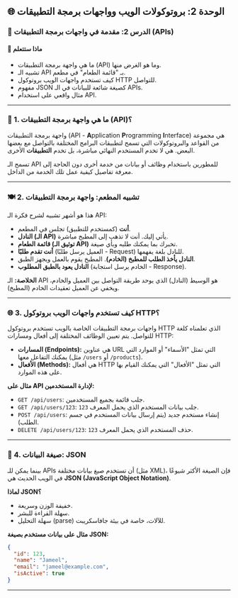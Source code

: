 ## 🌐 الوحدة 2: بروتوكولات الويب وواجهات برمجة التطبيقات

### 📘 الدرس 2: مقدمة في واجهات برمجة التطبيقات (APIs)

#### 🧠 **ماذا ستتعلم**
* ما هي واجهة برمجة التطبيقات (API) وما هو الغرض منها.
* تشبيه الـ API بـ "قائمة الطعام" في مطعم.
* كيف تستخدم واجهات الويب بروتوكول HTTP للتواصل.
* مفهوم JSON كصيغة شائعة للبيانات في الـ APIs.
* مثال واقعي على استخدام API.

---
### 🤔 1. ما هي واجهة برمجة التطبيقات (API)؟
واجهة برمجة التطبيقات (API - **A**pplication **P**rogramming **I**nterface) هي مجموعة من القواعد والبروتوكولات التي تسمح لتطبيقات البرامج المختلفة بالتواصل مع بعضها البعض. هي لا تخدم المستخدم النهائي مباشرة، بل تخدم **التطبيقات** الأخرى.

تسمح الـ API للمطورين باستخدام وظائف أو بيانات من خدمة أخرى دون الحاجة إلى معرفة تفاصيل كيفية عمل تلك الخدمة من الداخل.

---
### 🍽️ 2. تشبيه المطعم: واجهة برمجة التطبيقات
هذا هو أشهر تشبيه لشرح فكرة الـ API:
* **أنت** (كمستخدم للتطبيق) تجلس في المطعم.
* **النادل (الـ API)** يأتي إليك. أنت لا تذهب إلى المطبخ مباشرة.
* **قائمة الطعام (توثيق الـ API)** تخبرك بما يمكنك طلبه وبأي صيغة.
* **أنت تقدم طلبًا** (العميل يرسل طلبًا - Request) للنادل بلغة يفهمها.
* **النادل يأخذ الطلب للمطبخ (الخادم)**. المطبخ يقوم بالعمل ويجهز الطبق.
* **النادل يعود بالطبق المطلوب** (الخادم يرسل استجابة - Response).

**الخلاصة:** الـ API هو الوسيط (النادل) الذي يوحد طريقة التواصل بين العميل والخادم، ويخفي عن العميل تعقيدات الخادم (المطبخ).

---
### 🌐 3. كيف تستخدم واجهات الويب بروتوكول HTTP؟
واجهات برمجة التطبيقات الخاصة بالويب تستخدم بروتوكول HTTP الذي تعلمناه كلغة للتواصل. يتم تعيين الوظائف المختلفة إلى أفعال ومسارات HTTP:

* **المسارات (Endpoints):** هي عناوين URL التي تمثل "الأسماء" أو الموارد التي يمكنك التفاعل معها (مثل `/users` أو `/products`).
* **الأفعال (Methods):** هي أفعال HTTP التي تمثل "الأفعال" التي يمكنك القيام بها على هذه الموارد.

**مثال على API لإدارة المستخدمين:**
* `GET /api/users`: جلب قائمة بجميع المستخدمين.
* `GET /api/users/123`: جلب بيانات المستخدم الذي يحمل المعرف `123`.
* `POST /api/users`: إنشاء مستخدم جديد (يتم إرسال بيانات المستخدم في جسم الطلب).
* `DELETE /api/users/123`: حذف المستخدم الذي يحمل المعرف `123`.

---
### 📄 4. صيغة البيانات: JSON
بينما يمكن للـ APIs أن تستخدم صيغ بيانات مختلفة (مثل XML)، فإن الصيغة الأكثر شيوعًا في الويب الحديث هي **JSON (JavaScript Object Notation)**.

**لماذا JSON؟**
* خفيفة الوزن وسريعة.
* سهلة القراءة للبشر.
* سهلة التحليل (parse) للآلات، خاصة في بيئة جافاسكريبت.

**مثال على بيانات مستخدم بصيغة JSON:**
```json
{
  "id": 123,
  "name": "Jameel",
  "email": "jameel@example.com",
  "isActive": true
}
```

---
